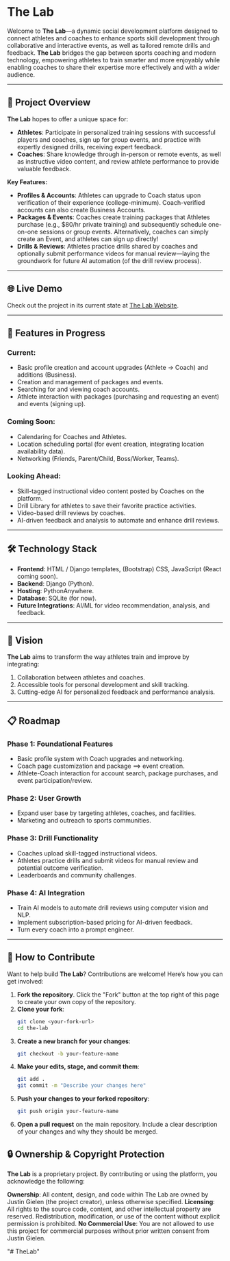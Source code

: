 # The Lab

Welcome to **The Lab**—a dynamic social development platform designed to connect athletes and coaches to enhance sports skill development through collaborative and interactive events, as well as tailored remote drills and feedback. **The Lab** bridges the gap between sports coaching and modern technology, empowering athletes to train smarter and more enjoyably while enabling coaches to share their expertise more effectively and with a wider audience.

---

## 🚀 Project Overview

**The Lab** hopes to offer a unique space for:

- **Athletes**: Participate in personalized training sessions with successful players and coaches, sign up for group events, and practice with expertly designed drills, receiving expert feedback.
- **Coaches**: Share knowledge through in-person or remote events, as well as instructive video content, and review athlete performance to provide valuable feedback.

**Key Features:**

- **Profiles & Accounts**: Athletes can upgrade to Coach status upon verification of their experience (college-minimum). Coach-verified accounts can also create Business Accounts.
- **Packages & Events**: Coaches create training packages that Athletes purchase (e.g., $80/hr private training) and subsequently schedule one-on-one sessions or group events. Alternatively, coaches can simply create an Event, and athletes can sign up directly! 
- **Drills & Reviews**: Athletes practice drills shared by coaches and optionally submit performance videos for manual review—laying the groundwork for future AI automation (of the drill review process).

---

## 🌐 Live Demo

Check out the project in its current state at [The Lab Website](https://justingielen.pythonanywhere.com).

---


## 🌟 Features in Progress

### Current:
- Basic profile creation and account upgrades (Athlete → Coach) and additions (Business).
- Creation and management of packages and events.
- Searching for and viewing coach accounts.
- Athlete interaction with packages (purchasing and requesting an event) and events (signing up).

### Coming Soon:
- Calendaring for Coaches and Athletes.
- Location scheduling portal (for event creation, integrating location availability data).
- Networking (Friends, Parent/Child, Boss/Worker, Teams).

### Looking Ahead:
- Skill-tagged instructional video content posted by Coaches on the platform.
- Drill Library for athletes to save their favorite practice activities.
- Video-based drill reviews by coaches.
- AI-driven feedback and analysis to automate and enhance drill reviews.

---

## 🛠️ Technology Stack

- **Frontend**: HTML / Django templates, (Bootstrap) CSS, JavaScript (React coming soon).
- **Backend**: Django (Python).
- **Hosting**: PythonAnywhere.
- **Database**: SQLite (for now).
- **Future Integrations**: AI/ML for video recommendation, analysis, and feedback.

---

## 🎯 Vision

**The Lab** aims to transform the way athletes train and improve by integrating:

1. Collaboration between athletes and coaches.
2. Accessible tools for personal development and skill tracking.
3. Cutting-edge AI for personalized feedback and performance analysis.

---

## 📋 Roadmap

### Phase 1: Foundational Features
- Basic profile system with Coach upgrades and networking.
- Coach page customization and package ==> event creation.
- Athlete-Coach interaction for account search, package purchases, and event participation/review.

### Phase 2: User Growth
- Expand user base by targeting athletes, coaches, and facilities.
- Marketing and outreach to sports communities.

### Phase 3: Drill Functionality
- Coaches upload skill-tagged instructional videos.
- Athletes practice drills and submit videos for manual review and potential outcome verification.
- Leaderboards and community challenges.

### Phase 4: AI Integration
- Train AI models to automate drill reviews using computer vision and NLP.
- Implement subscription-based pricing for AI-driven feedback.
- Turn every coach into a prompt engineer.

---

## 🚧 How to Contribute

Want to help build **The Lab**? Contributions are welcome! Here’s how you can get involved:

1. **Fork the repository**. Click the "Fork" button at the top right of this page to create your own copy of the repository. 
2. **Clone your fork**:
   ```bash
   git clone <your-fork-url>
   cd the-lab
3. **Create a new branch for your changes**:
   ```bash
   git checkout -b your-feature-name
5. **Make your edits, stage, and commit them**:
   ```bash
   git add .
   git commit -m "Describe your changes here"
7. **Push your changes to your forked repository**:
   ```bash
   git push origin your-feature-name
9. **Open a pull request** on the main repository. Include a clear description of your changes and why they should be merged.
   


## 🔒 Ownership & Copyright Protection
**The Lab** is a proprietary project. By contributing or using the platform, you acknowledge the following:

**Ownership**: All content, design, and code within The Lab are owned by Justin Gielen (the project creator), unless otherwise specified.
**Licensing**: All rights to the source code, content, and other intellectual property are reserved. Redistribution, modification, or use of the content without explicit permission is prohibited.
**No Commercial Use**: You are not allowed to use this project for commercial purposes without prior written consent from Justin Gielen.

"# TheLab" 
